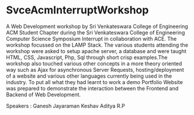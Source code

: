 # SvceAcmInterruptWorkshop
A Web Development workshop by Sri Venkateswara College of Engineering ACM Student Chapter during the Sri Venkateswara College of Engineering Computer Science Symposium Interrupt in collaboration with ACE. The workshop focussed on the LAMP Stack. The various students attending the workshop were asked to setup apache server, a database and were taught HTML, CSS, Javascript, Php, Sql through short crisp examples.The workshop also touched various other concepts in a more theory oriented way such as Ajax for asynchronous Server Requests, hosting/deployment of a website and various other languages currently being used in the industry. To put all what they had learnt to work a demo Portfolio Website was prepared to demonstrate the interaction between the Frontend and Backend of Web Development.  

Speakers :
Ganesh Jayaraman 
Keshav Aditya R.P 
